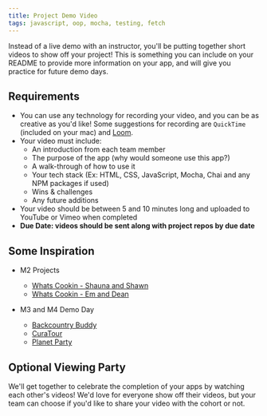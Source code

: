 ```yaml
---
title: Project Demo Video
tags: javascript, oop, mocha, testing, fetch
---
```

Instead of a live demo with an instructor, you'll be putting together short videos to show off your project! This is something you can include on your README to provide more information on your app, and will give you practice for future demo days. 

## Requirements

- You can use any technology for recording your video, and you can be as creative as you'd like! Some suggestions for recording are `QuickTime` (included on your mac) and [Loom](https://www.loom.com/). 
- Your video must include: 
  - An introduction from each team member
  - The purpose of the app (why would someone use this app?)
  - A walk-through of how to use it
  - Your tech stack (Ex: HTML, CSS, JavaScript, Mocha, Chai and any NPM packages if used)
  - Wins & challenges 
  - Any future additions 
- Your video should be between 5 and 10 minutes long and uploaded to YouTube or Vimeo when completed 
- **Due Date: videos should be sent along with project repos by due date**

## Some Inspiration
- M2 Projects
  - [Whats Cookin - Shauna and Shawn](https://www.youtube.com/watch?v=hDxN3t05VSM)
  - [Whats Cookin - Em and Dean](https://www.youtube.com/watch?v=uj78bhn0ra8)

- M3 and M4 Demo Day
  - [Backcountry Buddy](https://www.youtube.com/watch?v=zkG1MGQRh40)
  - [CuraTour](https://www.youtube.com/watch?v=OWIwZ5m_O1g)
  - [Planet Party](https://www.youtube.com/watch?v=XHJVaMba-GA)

## Optional Viewing Party
We'll get together to celebrate the completion of your apps by watching each other's videos! We'd love for everyone show off their videos, but your team can choose if you'd like to share your video with the cohort or not. 
